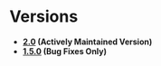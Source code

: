 <!--METADATA
{
    "title": "Versions",
    "url": "versions",
    "icon": "pricetag"
}
!METADATA-->

# Versions

- **[2.0](/) (Actively Maintained Version)**
- **[1.5.0](/versions/1.5.0/) (Bug Fixes Only)**

